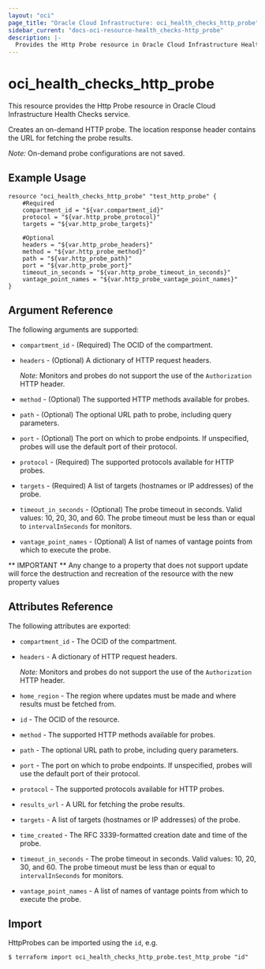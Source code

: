 ```yaml
---
layout: "oci"
page_title: "Oracle Cloud Infrastructure: oci_health_checks_http_probe"
sidebar_current: "docs-oci-resource-health_checks-http_probe"
description: |-
  Provides the Http Probe resource in Oracle Cloud Infrastructure Health Checks service
---
```


# oci_health_checks_http_probe
This resource provides the Http Probe resource in Oracle Cloud Infrastructure Health Checks service.

Creates an on-demand HTTP probe. The location response header contains the URL for
fetching the probe results.

*Note:* On-demand probe configurations are not saved.


## Example Usage

```hcl
resource "oci_health_checks_http_probe" "test_http_probe" {
	#Required
	compartment_id = "${var.compartment_id}"
	protocol = "${var.http_probe_protocol}"
	targets = "${var.http_probe_targets}"

	#Optional
	headers = "${var.http_probe_headers}"
	method = "${var.http_probe_method}"
	path = "${var.http_probe_path}"
	port = "${var.http_probe_port}"
	timeout_in_seconds = "${var.http_probe_timeout_in_seconds}"
	vantage_point_names = "${var.http_probe_vantage_point_names}"
}
```

## Argument Reference

The following arguments are supported:

* `compartment_id` - (Required) The OCID of the compartment.
* `headers` - (Optional) A dictionary of HTTP request headers.

	*Note:* Monitors and probes do not support the use of the `Authorization` HTTP header. 
* `method` - (Optional) The supported HTTP methods available for probes.
* `path` - (Optional) The optional URL path to probe, including query parameters.
* `port` - (Optional) The port on which to probe endpoints. If unspecified, probes will use the default port of their protocol. 
* `protocol` - (Required) The supported protocols available for HTTP probes.
* `targets` - (Required) A list of targets (hostnames or IP addresses) of the probe.
* `timeout_in_seconds` - (Optional) The probe timeout in seconds. Valid values: 10, 20, 30, and 60. The probe timeout must be less than or equal to `intervalInSeconds` for monitors. 
* `vantage_point_names` - (Optional) A list of names of vantage points from which to execute the probe.


** IMPORTANT **
Any change to a property that does not support update will force the destruction and recreation of the resource with the new property values

## Attributes Reference

The following attributes are exported:

* `compartment_id` - The OCID of the compartment.
* `headers` - A dictionary of HTTP request headers.

	*Note:* Monitors and probes do not support the use of the `Authorization` HTTP header. 
* `home_region` - The region where updates must be made and where results must be fetched from. 
* `id` - The OCID of the resource.
* `method` - The supported HTTP methods available for probes.
* `path` - The optional URL path to probe, including query parameters.
* `port` - The port on which to probe endpoints. If unspecified, probes will use the default port of their protocol. 
* `protocol` - The supported protocols available for HTTP probes.
* `results_url` - A URL for fetching the probe results.
* `targets` - A list of targets (hostnames or IP addresses) of the probe.
* `time_created` - The RFC 3339-formatted creation date and time of the probe. 
* `timeout_in_seconds` - The probe timeout in seconds. Valid values: 10, 20, 30, and 60. The probe timeout must be less than or equal to `intervalInSeconds` for monitors. 
* `vantage_point_names` - A list of names of vantage points from which to execute the probe.

## Import

HttpProbes can be imported using the `id`, e.g.

```
$ terraform import oci_health_checks_http_probe.test_http_probe "id"
```

